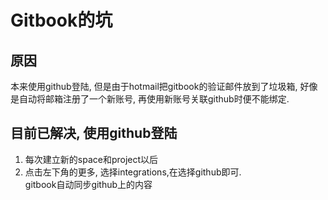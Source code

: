 # Gitbook的坑
## 原因
本来使用github登陆, 但是由于hotmail把gitbook的验证邮件放到了垃圾箱, 好像是自动将邮箱注册了一个新账号, 再使用新账号关联github时便不能绑定. 
## 目前已解决, 使用github登陆
1. 每次建立新的space和project以后  
2. 点击左下角的更多, 选择integrations,在选择github即可.   
gitbook自动同步github上的内容